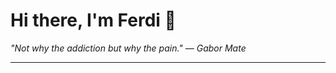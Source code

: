 <h1>Hi there, I'm Ferdi 👋</h1>

<p><em>
  "Not why the addiction but why the pain." — Gabor Mate
</em></p>

---

